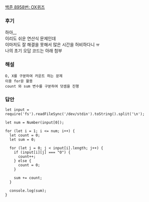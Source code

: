 [백준 8958번: OX퀴즈](https://www.acmicpc.net/problem/8958)

### 후기
하아,,,  
이리도 쉬운 연산식 문제인데  
이마저도 잘 해결을 못해서 많은 시간을 허비하다니 ㅠ  
나의 초기 오답 코드는 아래 첨부  

### 해설
`O, X를 구분하여 카운트 하는 문제`  
`이중 for문 활용`  
`count 와 sum 변수를 구분하여 덧셈을 진행`  

### 답안
```
let input = require('fs').readFileSync('/dev/stdin').toString().split('\n');

let num = Number(input[0]);

for (let i = 1; i <= num; i++) {
  let count = 0;
  let sum = 0;

  for (let j = 0; j < input[i].length; j++) {
    if (input[i][j] === "O") {
      count++;
    } else {
      count = 0;
    }
    
    sum += count;
  }
  
  console.log(sum);
}
```
